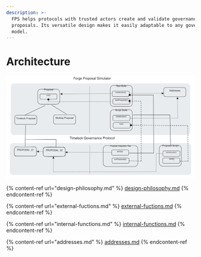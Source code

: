 ```yaml
---
description: >-
  FPS helps protocols with trusted actors create and validate governance
  proposals. Its versatile design makes it easily adaptable to any governance
  model.
---
```


# Architecture

<img src="../../../.gitbook/assets/file.excalidraw.svg" alt="FPS design architecture" class="gitbook-drawing">

{% content-ref url="design-philosophy.md" %}
[design-philosophy.md](design-philosophy.md)
{% endcontent-ref %}

{% content-ref url="external-fuctions.md" %}
[external-fuctions.md](external-fuctions.md)
{% endcontent-ref %}

{% content-ref url="internal-functions.md" %}
[internal-functions.md](internal-functions.md)
{% endcontent-ref %}

{% content-ref url="addresses.md" %}
[addresses.md](addresses.md)
{% endcontent-ref %}
